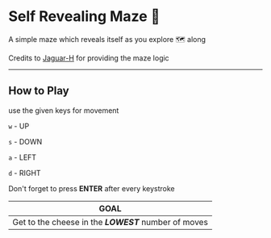 # **Self Revealing Maze 🧩**

A simple maze which reveals itself as you explore 🗺️ along

Credits to [Jaguar-H](https://github.com/Jaguar-H) for providing the maze logic

---
## How to Play

use the given keys for movement

`w` - UP

`s` - DOWN

`a` - LEFT

`d` - RIGHT

Don't forget to press **ENTER** after every keystroke

| GOAL |
|---|
| Get to the cheese in the ***LOWEST*** number of moves |
